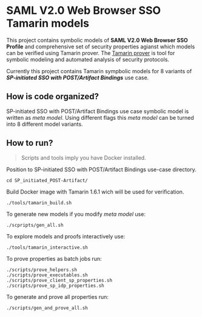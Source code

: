 # SAML V2.0 Web Browser SSO Tamarin models

This project contains symbolic models of **SAML V2.0 Web Browser SSO Profile** and comprehensive set of security properties agianst which models can be verified using Tamarin prover.
The [Tamarin prover](https://tamarin-prover.github.io/) is tool for symbolic modeling and automated analysis of security protocols.

Currently this project contains Tamarin sympbolic models for 8 variants of ***SP-initiated SSO with POST/Artifact Bindings*** use case.

## How is code organized?

SP-initiated SSO with POST/Artifact Bindings use case symbolic model is written as *meta model*.
Using different flags this *meta model* can be turned into 8 different model variants.

## How to run?
> Scripts and tools imply you have Docker installed.

Position to SP-initiated SSO with POST/Artifact Bindings use-case directory.
```
cd SP_initiated_POST-Artifact/
```
Build Docker image with Tamarin 1.6.1 wich will be used for verification.
```
./tools/tamarin_build.sh
```
To generate new models if you modify *meta model* use:
```
./scpripts/gen_all.sh
```
To explore models and proofs interactively use:
```
./tools/tamarin_interactive.sh
```
To prove properties as batch jobs run:
```
./scripts/prove_helpers.sh
./scripts/prove_executables.sh
./scripts/prove_client_sp_properties.sh
./scripts/prove_sp_idp_properties.sh
```
To generate and prove all properties run:
```
./scripts/gen_and_prove_all.sh
```

